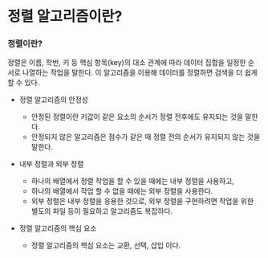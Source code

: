 # 정렬 알고리즘이란?

### 정렬이란?
정렬은 이름, 학번, 키 등 핵심 항목(key)의 대소 관계에 따라 데이터 집합을 일정한 순서로 나열하는 작업을 말한다.
이 알고리즘을 이용해 데이터를 정렬하면 검색을 더 쉽게 할 수 있다.

- 정렬 알고리즘의 안정성
  - 안정된 정렬이란 키값이 같은 요소의 순서가 정렬 전후에도 유지되는 것을 말한다.
  - 안정되지 않은 알고리즘은 점수가 같은 때 정렬 전의 순서가 유지되지 않는 것을 말한다.

- 내부 정렬과 외부 정렬
  - 하나의 배열에서 정렬 작업을 할 수 있을 때에는 내부 정렬을 사용하고,
  - 하나의 배열에서 작업 할 수 없을 때에는 외부 정렬을 사용한다.
  - 외부 정렬은 내부 정렬을 응용한 것으로, 외부 정렬을 구현하려면 작업을 위한 별도의 파일 등이 필요하고 알고리즘도 복잡하다.

- 정렬 알고리즘의 핵심 요소
  - 정렬 알고리즘의 핵심 요소는 교환, 선택, 삽입 이다.  
